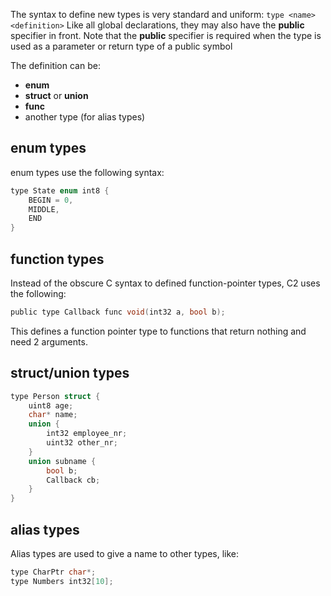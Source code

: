 
The syntax to define new types is very standard and uniform: `type <name> <definition>`
Like all global declarations, they may also have the __public__ specifier in front.
Note that the __public__ specifier is required when the type is used as a parameter or return type
of a public symbol

The definition can be:

* __enum__
* __struct__ or __union__
* __func__
* another type (for alias types)

## enum types

enum types use the following syntax:
```c
type State enum int8 {
    BEGIN = 0,
    MIDDLE,
    END
}
```

## function types

Instead of the obscure C syntax to defined function-pointer types, C2 uses the
following:
```c
public type Callback func void(int32 a, bool b);
```
This defines a function pointer type to functions that return nothing and need 2
arguments.

## struct/union types

```c
type Person struct {
    uint8 age;
    char* name;
    union {
        int32 employee_nr;
        uint32 other_nr;
    }
    union subname {
        bool b;
        Callback cb;
    }
}
```

## alias types
Alias types are used to give a name to other types, like:

```c
type CharPtr char*;
type Numbers int32[10];
```



